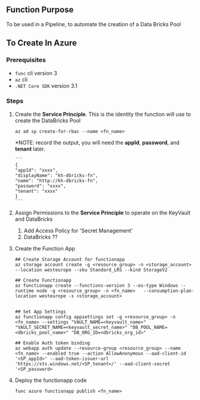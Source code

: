 

##  Function Purpose

To be used in a Pipeline, to automate the creation of a Data Bricks Pool


##  To Create In Azure

### Prerequisites

 * `func` cli version 3
 * `az` cli
 * `.NET Core SDK` version 3.1

### Steps

 1. Create the __Service Principle__.   This is the identity the function will use to create the DataBricks Pool
 
    ```
    az ad sp create-for-rbac --name <fn_name>
    ```

    *NOTE: record the output, you will need the __appId__, __password__, and __tenant__ later.
    
        ```
        {
        "appId": "xxxx",
        "displayName": "kh-dbricks-fn",
        "name": "http://kh-dbricks-fn",
        "password": "xxxx",
        "tenant": "xxxx"
        }
        ```

2.  Assign Permissions to the __Service Principle__ to operate on the KeyVault and DataBricks

    1. Add Access Policy for 'Secret Management' 
    2. DataBricks ??

2.  Create the Function App

    ```
    ## Create Storage Account for functionapp
    az storage account create -g <resource_group> -n <storage_account> --location westeurope --sku Standard_LRS --kind StorageV2
    
    ## Create Functionapp
    az functionapp create --functions-version 3 --os-type Windows --runtime node -g <resource_group> -n <fn_name>   --consumption-plan-location westeurope -s <storage_account>


    ## Set App Settings
    az functionapp config appsettings set -g <resource_group> -n <fn_name> --settings "VAULT_NAME=<keyvault_name>" "VAULT_SECRET_NAME=<keyvault_secret_name>" "DB_POOL_NAME=<dbricks_pool_name>" "DB_ORG_ID=<dbricks_org_id>"

    ## Enable Auth token binding
    az webapp auth update --resource-group <resource_group> --name <fn_name> --enabled true --action AllowAnonymous --aad-client-id '<SP_appId>' --aad-token-issuer-url 'https://sts.windows.net/<SP_tenant>/' --aad-client-secret '<SP_password>
    ```

3. Deploy the functionapp code

    ```
    func azure functionapp publish <fn_name>
    ```
